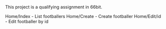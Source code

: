 This project is a qualifying assignment in 66bit.

Home/Index - List footballers
Home/Create - Create footballer
Home/Edit/id - Edit footballer by id
